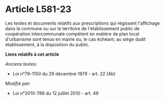 # Article L581-23

Les textes et documents relatifs aux prescriptions qui régissent l'affichage dans la commune ou sur le territoire de
l'établissement public de coopération intercommunale compétent en matière de plan local d'urbanisme sont tenus en mairie ou,
le cas échéant, au siège dudit établissement,  à la disposition du public.

**Liens relatifs à cet article**

_Anciens textes_:

  - Loi n°79-1150 du 29 décembre 1979 - art. 22 (Ab)

_Modifié par_:

  - Loi n°2010-788 du 12 juillet 2010 - art. 49
